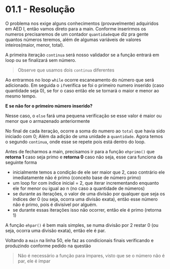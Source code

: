# 01.1 - Resolução
O problema nos exige alguns conhecimentos (provavelmente) adquiridos em AED I, então vamos direto para a main. Conforme inserirmos os numeros precisaremos de um contador `quantidade`que diz pra gente quantos números teremos, além de algumas variáveis de valores inteiros(maior, menor, total).


A primeira iteração `continua` será nosso validador se a função entrará em loop ou se finalizará sem número.
> Observe que usamos dois `continua` diferentes


Ao entrarmos no loop `while` ocorre escaneamento do número que será adicionado. Em seguida o `if`verifica se foi o primeiro numero inserido (caso quantidade seja 0), se for o caso então ele se tornará o maior e menor ao mesmo tempo.


**E se não for o primeiro número inserido?**


Nesse caso, o `else` fará uma pequena verificação se esse valor é maior ou menor que o armazenado anteriormente


No final de cada iteração, ocorre a soma do numero ao `total` que havia sido iniciado com 0; Além da adição de uma unidade a `quantidade`. Agora temos o segundo `continua`, onde esse se repete pois está dentro do loop.


Antes de fecharmos a main, precisamos ir para a função `ehprimo()` que **retorna 1** caso seja primo e **retorna 0** caso não seja, esse cara funciona da seguinte forma
- inicialmente temos a condição de ele ser maior que 2, caso contrário ele imediatamente não é primo (conceito base de número primo)
- um loop for com índice inicial = 2, que iterar incrementando enquanto ele for menor ou igual ao n (no caso a quantidade de números)
- se durante as iterações, o valor de uma divisão por qualquer que seja os índices der 0 (ou seja, ocorra uma divisão exata), então esse número não é primo, pois é divisível por alguém.
- se durante essas iterações isso não ocorrer, então ele é primo (retorna 1)


A função `ehpar()` é bem mais simples, se numa divisão por 2 restar 0 (ou seja, ocorra uma divisão exata), então ele é par.


Voltando a `main` na linha 50, ele faz as condicionais finais verificando e produzindo conforme pedido na questão
> Não é necessário a função para ímpares, visto que se o número não é par, ele é ímpar